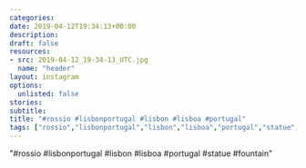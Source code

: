 ```yaml
---
categories:
date: 2019-04-12T19:34:13+00:00
description:
draft: false
resources:
- src: 2019-04-12_19-34-13_UTC.jpg
  name: "header"
layout: instagram
options:
  unlisted: false
stories:
subtitle:
title: "#rossio #lisbonportugal #lisbon #lisboa #portugal"
tags: ["rossio","lisbonportugal","lisbon","lisboa","portugal","statue","fountain"]
---
```


"#rossio #lisbonportugal #lisbon #lisboa #portugal #statue #fountain"
